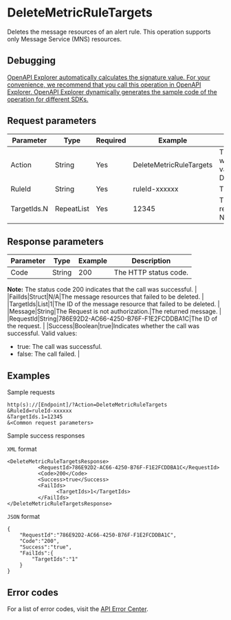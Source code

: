 # DeleteMetricRuleTargets

Deletes the message resources of an alert rule. This operation supports only Message Service \(MNS\) resources.

## Debugging

[OpenAPI Explorer automatically calculates the signature value. For your convenience, we recommend that you call this operation in OpenAPI Explorer. OpenAPI Explorer dynamically generates the sample code of the operation for different SDKs.](https://api.aliyun.com/#product=Cms&api=DeleteMetricRuleTargets&type=RPC&version=2019-01-01)

## Request parameters

|Parameter|Type|Required|Example|Description|
|---------|----|--------|-------|-----------|
|Action|String|Yes|DeleteMetricRuleTargets|The operation that you want to perform. Set the value to DeleteMetricRuleTargets. |
|RuleId|String|Yes|ruleId-xxxxxx|The ID of the alert rule. |
|TargetIds.N|RepeatList|Yes|12345|The ID of the message resource. Valid values of N: 1 to 5. |

## Response parameters

|Parameter|Type|Example|Description|
|---------|----|-------|-----------|
|Code|String|200|The HTTP status code.

**Note:** The status code 200 indicates that the call was successful. |
|FailIds|Struct|N/A|The message resources that failed to be deleted. |
|TargetIds|List|1|The ID of the message resource that failed to be deleted. |
|Message|String|The Request is not authorization.|The returned message. |
|RequestId|String|786E92D2-AC66-4250-B76F-F1E2FCDDBA1C|The ID of the request. |
|Success|Boolean|true|Indicates whether the call was successful. Valid values:

-   true: The call was successful.
-   false: The call failed. |

## Examples

Sample requests

```
http(s)://[Endpoint]/?Action=DeleteMetricRuleTargets
&RuleId=ruleId-xxxxxx
&TargetIds.1=12345
&<Common request parameters>
```

Sample success responses

`XML` format

```
<DeleteMetricRuleTargetsResponse>
          <RequestId>786E92D2-AC66-4250-B76F-F1E2FCDDBA1C</RequestId>
          <Code>200</Code>
          <Success>true</Success>
          <FailIds>
                <TargetIds>1</TargetIds>
          </FailIds>
</DeleteMetricRuleTargetsResponse>
```

`JSON` format

```
{
    "RequestId":"786E92D2-AC66-4250-B76F-F1E2FCDDBA1C",
    "Code":"200",
    "Success":"true",
    "FailIds":{
        "TargetIds":"1"
    }
}
```

## Error codes

For a list of error codes, visit the [API Error Center](https://error-center.alibabacloud.com/status/product/Cms).

